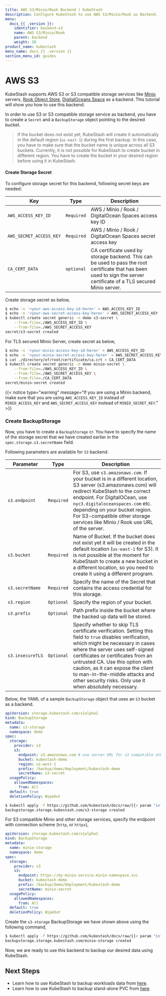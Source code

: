 ```yaml
---
title: AWS S3/Minio/Rook Backend | KubeStash
description: Configure KubeStash to use AWS S3/Minio/Rook as Backend.
menu:
  docs_{{ .version }}:
    identifier: backend-s3
    name: AWS S3/Minio/Rook
    parent: backend
    weight: 30
product_name: kubestash
menu_name: docs_{{ .version }}
section_menu_id: guides
---
```


# AWS S3

KubeStash supports AWS S3 or S3 compatible storage services like [Minio](https://minio.io/) servers, [Rook Object Store](https://rook.io/docs/rook/v0.9/ceph-object.html), [DigitalOceans Space](https://www.digitalocean.com/products/spaces/) as a backend. This tutorial will show you how to use this backend.

In order to use S3 or S3 compatible storage service as backend, you have to create a `Secret` and a `BackupStorage` object pointing to the desired bucket.

>If the bucket does not exist yet, KubeStash will create it automatically in the default region (`us-east-1`) during the first backup. In this case, you have to make sure that the bucket name is unique across all S3 buckets. Currently, it is not possible for KubeStash to create bucket in different region. You have to create the bucket in your desired region before using it in KubeStash.

#### Create Storage Secret

To configure storage secret for this backend, following secret keys are needed:

| Key                     | Type       | Description                                                                                                                                                            |
| ----------------------- | ---------- | ---------------------------------------------------------------------------------------------------------------------------------------------------------------------- |
| `AWS_ACCESS_KEY_ID`     | `Required` | AWS / Minio / Rook / DigitalOcean Spaces access key ID                                                                                                                 |
| `AWS_SECRET_ACCESS_KEY` | `Required` | AWS / Minio / Rook / DigitalOcean Spaces secret access key                                                                                                             |
| `CA_CERT_DATA`          | `optional` | CA certificate used by storage backend. This can be used to pass the root certificate that has been used to sign the server certificate of a TLS secured Minio server. |

Create storage secret as below,

```bash
$ echo -n '<your-aws-access-key-id-here>' > AWS_ACCESS_KEY_ID
$ echo -n '<your-aws-secret-access-key-here>' > AWS_SECRET_ACCESS_KEY
$ kubectl create secret generic -n demo s3-secret \
    --from-file=./AWS_ACCESS_KEY_ID \
    --from-file=./AWS_SECRET_ACCESS_KEY
secret/s3-secret created
```

For TLS secured Minio Server, create secret as below,

```bash
$ echo -n '<your-minio-access-key-id-here>' > AWS_ACCESS_KEY_ID
$ echo -n '<your-minio-secret-access-key-here>' > AWS_SECRET_ACCESS_KEY
$ cat ./directory/of/root/certificate/ca.crt > CA_CERT_DATA
$ kubectl create secret generic -n demo minio-secret \
    --from-file=./AWS_ACCESS_KEY_ID \
    --from-file=./AWS_SECRET_ACCESS_KEY \
    --from-file=./CA_CERT_DATA
secret/minio-secret created
```

{{< notice type="warning" message="If you are using a Minio backend, make sure that you are using `AWS_ACCESS_KEY_ID` instead of `MINIO_ACCESS_KEY` and `AWS_SECRET_ACCESS_KEY` instead of `MINIO_SECRET_KEY`." >}}

### Create BackupStorage

Now, you have to create a `BackupStorage` cr. You have to specify the name of the storage secret that we have created earlier in the `spec.storage.s3.secretName` field.

Following parameters are available for `S3` backend.

| Parameter        | Type       | Description                                                                                                                                                                                                                                                                                                                          |
|------------------| ---------- |--------------------------------------------------------------------------------------------------------------------------------------------------------------------------------------------------------------------------------------------------------------------------------------------------------------------------------------|
| `s3.endpoint`    | `Required` | For S3, use `s3.amazonaws.com`. If your bucket is in a different location, S3 server (s3.amazonaws.com) will redirect KubeStash to the correct endpoint. For DigitalOCean, use `nyc3.digitaloceanspaces.com` etc. depending on your bucket region. For S3-compatible other storage services like Minio / Rook use URL of the server. |
| `s3.bucket`      | `Required` | Name of Bucket. If the bucket does not exist yet it will be created in the default location (`us-east-1` for S3). It is not possible at the moment for KubeStash to create a new bucket in a different location, so you need to create it using a different program.                                                                 |
| `s3.secretName`  | `Required` | Specify the name of the Secret that contains the access credential for this storage.                                                                                                                                                                                                                                                 |
| `s3.region`      | `Optional` | Specify the region of your bucket.                                                                                                                                                                                                                                                                                                   |
| `s3.prefix`      | `Optional` | Path prefix inside the bucket where the backed up data will be stored.                                                                                                                                                                                                                                                               |
| `s3.insecureTLS` | `Optional` | Specify whether to skip TLS certificate verification. Setting this field to `true` disables verification, which might be necessary in cases where the server uses self-signed certificates or certificates from an untrusted CA. Use this option with caution, as it can expose the client to man-in-the-middle attacks and other security risks. Only use it when absolutely necessary. |

Below, the YAML of a sample `BackupStorage` object that uses an `S3` bucket as a backend.

```yaml
apiVersion: storage.kubestash.com/v1alpha1
kind: BackupStorage
metadata:
  name: s3-storage
  namespace: demo
spec:
  storage:
    provider: s3
    s3:
      endpoint: s3.amazonaws.com # use server URL for s3 compatible other storage service
      bucket: kubestash-demo
      region: us-west-1
      prefix: /backup/demo/deployment/kubestash-demo
      secretName: s3-secret
  usagePolicy:
    allowedNamespaces:
      from: All
  default: true
  deletionPolicy: WipeOut
```
```bash
$ kubectl apply -f https://github.com/kubestash/docs/raw/{{< param "info.version" >}}/docs/guides/backends/s3/examples/s3.yaml
backupstorage.storage.kubestash.com/s3-storage created
```
For S3 compatible Minio and other storage services, specify the endpoint with connection scheme (`http`, or `https`),

```yaml
apiVersion: storage.kubestash.com/v1alpha1
kind: BackupStorage
metadata:
  name: minio-storage
  namespace: demo
spec:
  storage:
    provider: s3
    s3:
      endpoint: https://my-minio-service.minio-namespace.svc
      bucket: kubestash-demo
      prefix: /backup/demo/deployment/kubestash-demo
      secretName: minio-secret
  usagePolicy:
    allowedNamespaces:
      from: All
  default: true
  deletionPolicy: WipeOut
```

Create the `s3-storage` BackupStorage we have shown above using the following command,

```bash
$ kubectl apply -f https://github.com/kubestash/docs/raw/{{< param "info.version" >}}/docs/guides/backends/s3/examples/minio.yaml
backupstorage.storage.kubestash.com/minio-storage created
```

Now, we are ready to use this backend to backup our desired data using KubeStash.

## Next Steps

- Learn how to use KubeStash to backup workloads data from [here](/docs/guides/workloads/overview/index.md).
- Learn how to use KubeStash to backup stand-alone PVC from [here](/docs/guides/volumes/overview/index.md).
